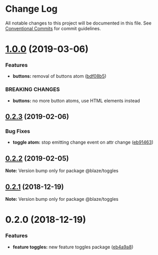 # Change Log

All notable changes to this project will be documented in this file.
See [Conventional Commits](https://conventionalcommits.org) for commit guidelines.

# [1.0.0](https://github.com/BlazeSoftware/blaze/compare/@blaze/toggles@0.2.3...@blaze/toggles@1.0.0) (2019-03-06)


### Features

* **buttons:** removal of buttons atom ([bdf08b5](https://github.com/BlazeSoftware/blaze/commit/bdf08b5))


### BREAKING CHANGES

* **buttons:** no more button atoms, use HTML elements instead





## [0.2.3](https://github.com/BlazeUI/blaze/compare/@blaze/toggles@0.2.2...@blaze/toggles@0.2.3) (2019-02-06)

### Bug Fixes

- **toggle atom:** stop emitting change event on attr change ([eb91463](https://github.com/BlazeUI/blaze/commit/eb91463))

## [0.2.2](https://github.com/BlazeUI/blaze/compare/@blaze/toggles@0.2.1...@blaze/toggles@0.2.2) (2019-02-05)

**Note:** Version bump only for package @blaze/toggles

## [0.2.1](https://github.com/BlazeUI/blaze/compare/@blaze/toggles@0.2.0...@blaze/toggles@0.2.1) (2018-12-19)

**Note:** Version bump only for package @blaze/toggles

# 0.2.0 (2018-12-19)

### Features

- **feature toggles:** new feature toggles package ([eb4a9a8](https://github.com/BlazeUI/blaze/commit/eb4a9a8))
